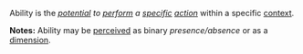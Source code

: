 Ability is the *[potential](https://github.com/gcassel/Modular-Organization-Terminology/blob/master/terms/potential.md) to [perform](https://github.com/gcassel/Modular-Organization-Terminology/blob/master/terms/perform.md) a [specific](https://github.com/gcassel/Modular-Organization-Terminology/blob/master/terms/specific.md) [action](https://github.com/gcassel/Modular-Organization-Terminology/blob/master/terms/action.md)* within a specific [context](https://github.com/gcassel/Modular-Organization-Terminology/blob/master/terms/context.md).

**Notes:** Ability may be [perceived](https://github.com/gcassel/Modular-Organization-Terminology/blob/master/terms/perceive.md) as binary *presence/absence* or as a [dimension](https://github.com/gcassel/Modular-Organization-Terminology/blob/master/terms/dimension.md).
